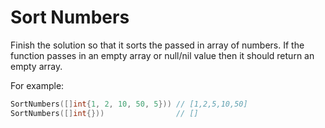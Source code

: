 # Sort Numbers

Finish the solution so that it sorts the passed in array of numbers. If the function passes in an empty array or null/nil value then it should return an empty array.

For example:

```go
SortNumbers([]int{1, 2, 10, 50, 5})) // [1,2,5,10,50]
SortNumbers([]int{}))                // []
```